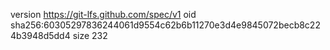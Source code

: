 version https://git-lfs.github.com/spec/v1
oid sha256:60305297836244061d9554c62b6b11270e3d4e9845072becb8c224b3948d5dd4
size 232

